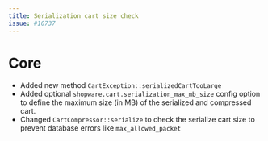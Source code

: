 ```yaml
---
title: Serialization cart size check
issue: #10737
---
```

# Core
* Added new method `CartException::serializedCartTooLarge`
* Added optional `shopware.cart.serialization_max_mb_size` config option to define the maximum size (in MB) of the serialized and compressed cart.
* Changed `CartCompressor::serialize` to check the serialize cart size to prevent database errors like `max_allowed_packet`
